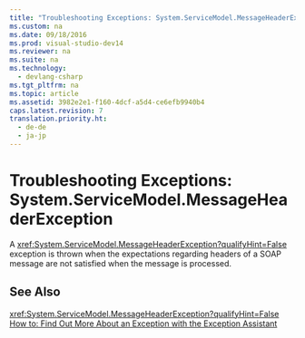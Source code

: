 ```yaml
---
title: "Troubleshooting Exceptions: System.ServiceModel.MessageHeaderException"
ms.custom: na
ms.date: 09/18/2016
ms.prod: visual-studio-dev14
ms.reviewer: na
ms.suite: na
ms.technology: 
  - devlang-csharp
ms.tgt_pltfrm: na
ms.topic: article
ms.assetid: 3982e2e1-f160-4dcf-a5d4-ce6efb9940b4
caps.latest.revision: 7
translation.priority.ht: 
  - de-de
  - ja-jp
---
```

# Troubleshooting Exceptions: System.ServiceModel.MessageHeaderException
A <xref:System.ServiceModel.MessageHeaderException?qualifyHint=False> exception is thrown when the expectations regarding headers of a SOAP message are not satisfied when the message is processed.  
  
## See Also  
 <xref:System.ServiceModel.MessageHeaderException?qualifyHint=False>   
 [How to: Find Out More About an Exception with the Exception Assistant](../Topic/How%20to:%20Use%20the%20Exception%20Assistant.md)